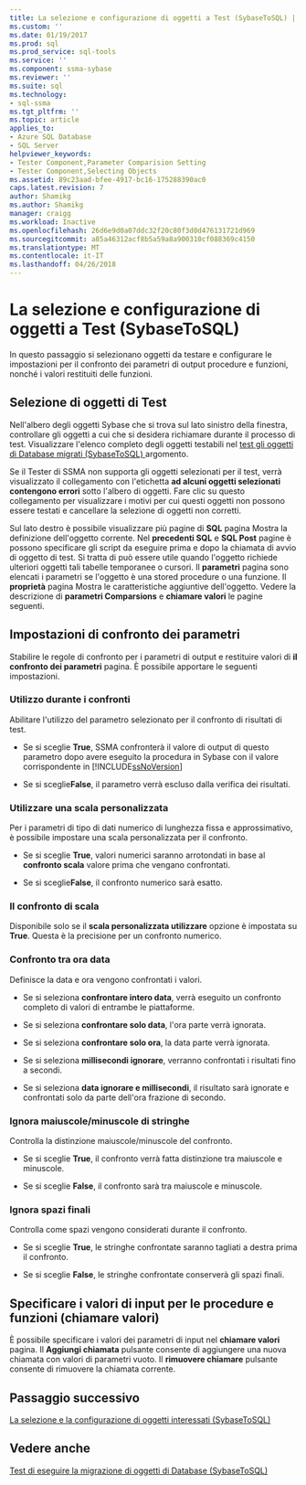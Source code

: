 ```yaml
---
title: La selezione e configurazione di oggetti a Test (SybaseToSQL) | Documenti Microsoft
ms.custom: ''
ms.date: 01/19/2017
ms.prod: sql
ms.prod_service: sql-tools
ms.service: ''
ms.component: ssma-sybase
ms.reviewer: ''
ms.suite: sql
ms.technology:
- sql-ssma
ms.tgt_pltfrm: ''
ms.topic: article
applies_to:
- Azure SQL Database
- SQL Server
helpviewer_keywords:
- Tester Component,Parameter Comparision Setting
- Tester Component,Selecting Objects
ms.assetid: 89c23aad-bfee-4917-bc16-175288390ac0
caps.latest.revision: 7
author: Shamikg
ms.author: Shamikg
manager: craigg
ms.workload: Inactive
ms.openlocfilehash: 26d6e9d0a07ddc32f20c80f3d0d476131721d969
ms.sourcegitcommit: a85a46312acf8b5a59a8a900310cf088369c4150
ms.translationtype: MT
ms.contentlocale: it-IT
ms.lasthandoff: 04/26/2018
---
```

# <a name="selecting-and-configuring-objects-to-test-sybasetosql"></a>La selezione e configurazione di oggetti a Test (SybaseToSQL)
In questo passaggio si selezionano oggetti da testare e configurare le impostazioni per il confronto dei parametri di output procedure e funzioni, nonché i valori restituiti delle funzioni.  
  
## <a name="selection-of-objects-to-test"></a>Selezione di oggetti di Test  
Nell'albero degli oggetti Sybase che si trova sul lato sinistro della finestra, controllare gli oggetti a cui che si desidera richiamare durante il processo di test. Visualizzare l'elenco completo degli oggetti testabili nel [test gli oggetti di Database migrati &#40;SybaseToSQL&#41; ](../../ssma/sybase/testing-migrated-database-objects-sybasetosql.md) argomento.  
  
Se il Tester di SSMA non supporta gli oggetti selezionati per il test, verrà visualizzato il collegamento con l'etichetta **ad alcuni oggetti selezionati contengono errori** sotto l'albero di oggetti. Fare clic su questo collegamento per visualizzare i motivi per cui questi oggetti non possono essere testati e cancellare la selezione di oggetti non corretti.  
  
Sul lato destro è possibile visualizzare più pagine di **SQL** pagina Mostra la definizione dell'oggetto corrente. Nel **precedenti SQL** e **SQL Post** pagine è possono specificare gli script da eseguire prima e dopo la chiamata di avvio di oggetto di test. Si tratta di può essere utile quando l'oggetto richiede ulteriori oggetti tali tabelle temporanee o cursori. Il **parametri** pagina sono elencati i parametri se l'oggetto è una stored procedure o una funzione. Il **proprietà** pagina Mostra le caratteristiche aggiuntive dell'oggetto. Vedere la descrizione di **parametri Comparsions** e **chiamare valori** le pagine seguenti.  
  
## <a name="parameter-comparison-settings"></a>Impostazioni di confronto dei parametri  
Stabilire le regole di confronto per i parametri di output e restituire valori di **il confronto dei parametri** pagina. È possibile apportare le seguenti impostazioni.  
  
### <a name="use-during-comparisons"></a>Utilizzo durante i confronti  
Abilitare l'utilizzo del parametro selezionato per il confronto di risultati di test.  
  
-   Se si sceglie **True**, SSMA confronterà il valore di output di questo parametro dopo avere eseguito la procedura in Sybase con il valore corrispondente in [!INCLUDE[ssNoVersion](../../includes/ssnoversion_md.md)]  
  
-   Se si sceglie**False**, il parametro verrà escluso dalla verifica dei risultati.  
  
### <a name="use-custom-scale"></a>Utilizzare una scala personalizzata  
Per i parametri di tipo di dati numerico di lunghezza fissa e approssimativo, è possibile impostare una scala personalizzata per il confronto.  
  
-   Se si sceglie **True**, valori numerici saranno arrotondati in base al **confronto scala** valore prima che vengano confrontati.  
  
-   Se si sceglie**False**, il confronto numerico sarà esatto.  
  
### <a name="comparing-scale"></a>Il confronto di scala  
Disponibile solo se il **scala personalizzata utilizzare** opzione è impostata su **True**. Questa è la precisione per un confronto numerico.  
  
### <a name="date-time-comparing"></a>Confronto tra ora data  
Definisce la data e ora vengono confrontati i valori.  
  
-   Se si seleziona **confrontare intero data**, verrà eseguito un confronto completo di valori di entrambe le piattaforme.  
  
-   Se si seleziona **confrontare solo data**, l'ora parte verrà ignorata.  
  
-   Se si seleziona **confrontare solo ora**, la data parte verrà ignorata.  
  
-   Se si seleziona **millisecondi ignorare**, verranno confrontati i risultati fino a secondi.  
  
-   Se si seleziona **data ignorare e millisecondi**, il risultato sarà ignorate e confrontati solo da parte dell'ora frazione di secondo.  
  
### <a name="ignore-strings-case"></a>Ignora maiuscole/minuscole di stringhe  
Controlla la distinzione maiuscole/minuscole del confronto.  
  
-   Se si sceglie **True**, il confronto verrà fatta distinzione tra maiuscole e minuscole.  
  
-   Se si sceglie **False**, il confronto sarà tra maiuscole e minuscole.  
  
### <a name="ignore-trailing-spaces"></a>Ignora spazi finali  
Controlla come spazi vengono considerati durante il confronto.  
  
-   Se si sceglie **True**, le stringhe confrontate saranno tagliati a destra prima il confronto.  
  
-   Se si sceglie **False**, le stringhe confrontate conserverà gli spazi finali.  
  
## <a name="specify-input-values-for-procedures-and-functions-call-values"></a>Specificare i valori di input per le procedure e funzioni (chiamare valori)  
È possibile specificare i valori dei parametri di input nel **chiamare valori** pagina. Il **Aggiungi chiamata** pulsante consente di aggiungere una nuova chiamata con valori di parametri vuoto. Il **rimuovere chiamare** pulsante consente di rimuovere la chiamata corrente.  
  
## <a name="next-step"></a>Passaggio successivo  
[La selezione e la configurazione di oggetti interessati &#40;SybaseToSQL&#41;](../../ssma/sybase/selecting-and-configuring-affected-objects-sybasetosql.md)  
  
## <a name="see-also"></a>Vedere anche  
[Test di eseguire la migrazione di oggetti di Database &#40;SybaseToSQL&#41;](../../ssma/sybase/testing-migrated-database-objects-sybasetosql.md)  
  
